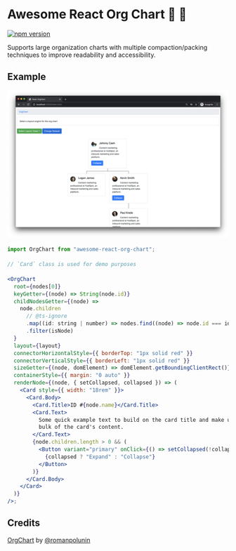 # Awesome React Org Chart 👥 🤼

[![npm version](https://badge.fury.io/js/awesome-react-org-chart.svg)](https://badge.fury.io/js/awesome-react-org-chart)

Supports large organization charts with multiple compaction/packing techniques to improve readability and accessibility.

## Example

![](./screenshot.png)

```jsx
import OrgChart from "awesome-react-org-chart";

// `Card` class is used for demo purposes

<OrgChart
  root={nodes[0]}
  keyGetter={(node) => String(node.id)}
  childNodesGetter={(node) =>
    node.children
      // @ts-ignore
      .map((id: string | number) => nodes.find((node) => node.id === id))
      .filter(isNode)
  }
  layout={layout}
  connectorHorizontalStyle={{ borderTop: "1px solid red" }}
  connectorVerticalStyle={{ borderLeft: "1px solid red" }}
  sizeGetter={(node, domElement) => domElement.getBoundingClientRect()}
  containerStyle={{ margin: "0 auto" }}
  renderNode={(node, { setCollapsed, collapsed }) => (
    <Card style={{ width: "18rem" }}>
      <Card.Body>
        <Card.Title>ID #{node.name}</Card.Title>
        <Card.Text>
          Some quick example text to build on the card title and make up the
          bulk of the card's content.
        </Card.Text>
        {node.children.length > 0 && (
          <Button variant="primary" onClick={() => setCollapsed(!collapsed)}>
            {collapsed ? "Expand" : "Collapse"}
          </Button>
        )}
      </Card.Body>
    </Card>
  )}
/>;
```

## Credits

[OrgChart](https://github.com/romanpolunin/OrgChart) by [@romanpolunin](https://github.com/romanpolunin)
